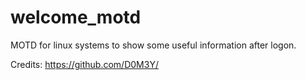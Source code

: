 # welcome_motd
MOTD for linux systems to show some useful information after logon.

Credits: https://github.com/D0M3Y/
